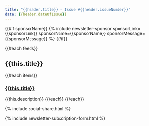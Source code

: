 ```yaml
---
title: "{{header.title}} - Issue #{{header.issueNumber}}"
date: {{header.dateOfIssue}}
---
```


{{#if sponsorName}}
{% include newsletter-sponsor sponsorLink={{sponsorLink}} sponsorName={{sponsorName}} sponsorMessage={{sponsorMessage}}  %}
{{/if}}

{{#each feeds}}
## {{this.title}}
{{#each items}}

### [{{this.title}}]({{this.link}})

{{this.description}}
{{/each}}
{{/each}}

{% include social-share.html %}

{% include newsletter-subscription-form.html %}
